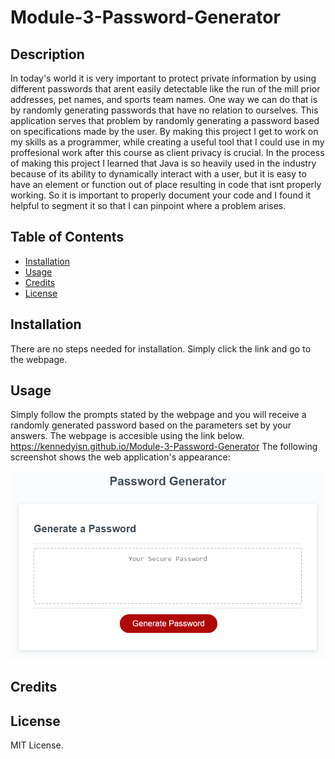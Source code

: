 # Module-3-Password-Generator

## Description
  
In today's world it is very important to protect private information by using different passwords that arent easily detectable like the run of the mill prior addresses, pet names, and sports team names. One way we can do that is by randomly generating passwords that have no relation to ourselves. This application serves that problem by randomly generating a password based on specifications made by the user. By making this project I get to work on my skills as a programmer, while creating a useful tool that I could use in my proffesional work after this course as client privacy is crucial. In the process of making this project I learned that Java is so heavily used in the industry because of its ability to dynamically interact with a user, but it is easy to have an element or function out of place resulting in code that isnt properly working. So it is important to properly document your code and I found it helpful to segment it so that I can pinpoint where a problem arises.

## Table of Contents

- [Installation](#installation)
- [Usage](#usage)
- [Credits](#credits)
- [License](#license)

## Installation

There are no steps needed for installation. Simply click the link and go to the webpage.

## Usage

Simply follow the prompts stated by the webpage and you will receive a randomly generated password based on the parameters set by your answers. The webpage is accesible using the link below.
https://kennedyisn.github.io/Module-3-Password-Generator 
The following screenshot shows the web application's appearance:

![portfolio demo](Assets/03-javascript-homework-demo.png)

## Credits

## License

MIT License.